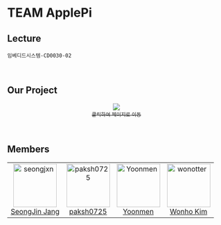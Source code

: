 # TEAM ApplePi

## Lecture
`임베디드시스템-CD0030-02`

<br>

## Our Project
<a href="https://github.com/kit-ApplePi/Smart-Fan">
  <p align="center">
      <img src="https://github.com/user-attachments/assets/6e9c6aea-2022-4481-916c-0083d1066ad0">
      <br><sub>클릭하여 페이지로 이동</sub>
  </p>
</a>

<br>

## Members
<table>
  <td align="center">
    <a href="https://github.com/seongjxn">
      <img src="https://avatars.githubusercontent.com/seongjxn" alt="seongjxn" width="100px;"><br>
      SeongJin Jang
    </a>
  </td>
  <td align="center">
    <a href="https://github.com/paksh0725">
      <img src="https://avatars.githubusercontent.com/paksh0725" alt="paksh0725" width="100px;"><br>
      paksh0725
    </a>
  </td>
  <td align="center">
    <a href="https://github.com/Yoon-men">
      <img src="https://avatars.githubusercontent.com/Yoon-men" alt="Yoonmen" width="100px;"><br>
      Yoonmen
    </a>
  </td>
  <td align="center">
    <a href="https://github.com/wonotter">
      <img src="https://avatars.githubusercontent.com/wonotter" alt="wonotter" width="100px;"><br>
      Wonho Kim
    </a>
  </td>
</table>

